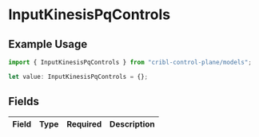 # InputKinesisPqControls

## Example Usage

```typescript
import { InputKinesisPqControls } from "cribl-control-plane/models";

let value: InputKinesisPqControls = {};
```

## Fields

| Field       | Type        | Required    | Description |
| ----------- | ----------- | ----------- | ----------- |